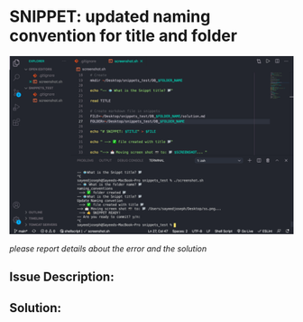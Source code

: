 # SNIPPET: updated naming convention for title and folder

![screenshot](./ss.png)

*please report details about the error and the solution*

## Issue Description:

## Solution:
